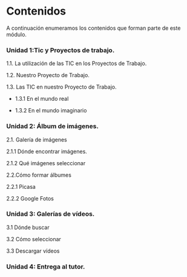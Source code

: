 # Contenidos

A continuación enumeramos los contenidos que forman parte de este módulo.

### Unidad 1:**Tic y Proyectos de trabajo.**

1.1. La utilización de las TIC en los Proyectos de Trabajo.

1.2. Nuestro Proyecto de Trabajo.

1.3. Las TIC en nuestro Proyecto de Trabajo.

*	1.3.1 En el mundo real

*	1.3.2 En el mundo imaginario

### Unidad 2: **Álbum de imágenes.**

2.1. Galería de imágenes

2.1.1 Dónde encontrar imágenes.

2.1.2 Qué imágenes seleccionar

2.2.Cómo formar álbumes

2.2.1 Picasa

2.2.2 Google Fotos

### Unidad 3: **Galerías de vídeos.**

3.1 Dónde buscar

3.2 Cómo seleccionar

3.3 Descargar vídeos

### Unidad 4: **Entrega al tutor.**

